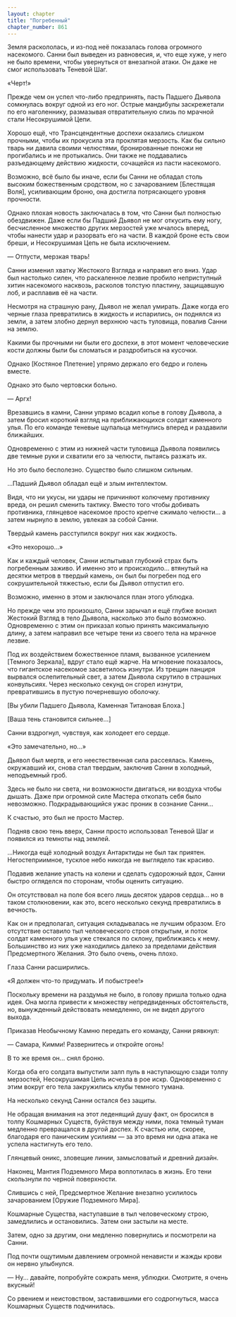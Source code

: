 ```yaml
---
layout: chapter
title: "Погребенный"
chapter_number: 861
---
```


Земля раскололась, и из-под неё показалась голова огромного насекомого. Санни был выведен из равновесия, и, что еще хуже, у него не было времени, чтобы увернуться от внезапной атаки. Он даже не смог использовать Теневой Шаг.

«Черт!»

Прежде чем он успел что-либо предпринять, пасть Падшего Дьявола сомкнулась вокруг одной из его ног. Острые мандибулы заскрежетали по его наголеннику, размазывая отвратительную слизь по мрачной стали Несокрушимой Цепи.

Хорошо ещё, что Трансцендентные доспехи оказались слишком прочными, чтобы их прокусила эта проклятая мерзость. Как бы сильно тварь ни давила своими челюстями, бронированные поножи не прогибались и не протыкались. Они также не поддавались разъедающему действию жидкости, сочащейся из пасти насекомого.

Возможно, всё было бы иначе, если бы Санни не обладал столь высоким божественным сродством, но с зачарованием [Блестящая Воля], усиливающим броню, она достигла потрясающего уровня прочности.

Однако плохая новость заключалась в том, что Санни был полностью обездвижен. Даже если бы Падший Дьявол не мог откусить ему ногу, бесчисленное множество других мерзостей уже мчалось вперед, чтобы нанести удар и разорвать его на части. В каждой броне есть свои бреши, и Несокрушимая Цепь не была исключением.

— Отпусти, мерзкая тварь!

Санни изменил хватку Жестокого Взгляда и направил его вниз. Удар был настолько силен, что раскаленное лезвие пробило неприступный хитин насекомого насквозь, расколов толстую пластину, защищавшую лоб, и расплавив её на части.

Несмотря на страшную рану, Дьявол не желал умирать. Даже когда его черные глаза превратились в жидкость и испарились, он поднялся из земли, а затем злобно дернул верхнюю часть туловища, повалив Санни на землю.

Какими бы прочными ни были его доспехи, в этот момент человеческие кости должны были бы сломаться и раздробиться на кусочки.

Однако [Костяное Плетение] упрямо держало его бедро и голень вместе.

Однако это было чертовски больно.

— Аргх!

Врезавшись в камни, Санни упрямо всадил копье в голову Дьявола, а затем бросил короткий взгляд на приближающихся солдат каменного улья. По его команде теневые щупальца метнулись вперед и раздавили ближайших.

Одновременно с этим из нижней части туловища Дьявола появились две темные руки и схватили его за челюсти, пытаясь разжать их.

Но это было бесполезно. Существо было слишком сильным.

...Падший Дьявол обладал ещё и злым интеллектом.

Видя, что ни укусы, ни удары не причиняют колючему противнику вреда, он решил сменить тактику. Вместо того чтобы добивать противника, глянцевое насекомое просто крепче сжимало челюсти... а затем нырнуло в землю, увлекая за собой Санни.

Твердый камень расступился вокруг них как жидкость.

«Это нехорошо...»

Как и каждый человек, Санни испытывал глубокий страх быть погребенным заживо. И именно это и происходило... втянутый на десятки метров в твердый камень, он был бы погребен под его сокрушительной тяжестью, если бы Дьявол отпустил его.

Возможно, именно в этом и заключался план этого ублюдка.

Но прежде чем это произошло, Санни зарычал и ещё глубже вонзил Жестокий Взгляд в тело Дьявола, насколько это было возможно. Одновременно с этим он приказал копью принять максимальную длину, а затем направил все четыре тени из своего тела на мрачное лезвие.

Под их воздействием божественное пламя, вызванное усилением [Темного Зеркала], вдруг стало ещё жарче. На мгновение показалось, что гигантское насекомое засветилось изнутри. Из трещин панциря вырвался ослепительный свет, а затем Дьявола скрутило в страшных конвульсиях. Через несколько секунд он сгорел изнутри, превратившись в пустую почерневшую оболочку.

[Вы убили Падшего Дьявола, Каменная Титановая Блоха.]

[Ваша тень становится сильнее...]

Санни вздрогнул, чувствуя, как холодеет его сердце.

«Это замечательно, но...»

Дьявол был мертв, и его неестественная сила рассеялась. Камень, окружавший их, снова стал твердым, заключив Санни в холодный, неподъемный гроб.

Здесь не было ни света, ни возможности двигаться, ни воздуха чтобы дышать. Даже при огромной силе Мастера откопать себя было невозможно. Подкрадывающийся ужас проник в сознание Санни...

К счастью, это был не просто Мастер.

Подняв свою тень вверх, Санни просто использовал Теневой Шаг и появился из темноты над землей.

...Никогда ещё холодный воздух Антарктиды не был так приятен. Негостеприимное, тусклое небо никогда не выглядело так красиво.

Подавив желание упасть на колени и сделать судорожный вдох, Санни быстро огляделся по сторонам, чтобы оценить ситуацию.

Он отсутствовал на поле боя всего лишь десяток ударов сердца... но в таком столкновении, как это, всего несколько секунд превратились в вечность.

Как он и предполагал, ситуация складывалась не лучшим образом. Его отсутствие оставило тыл человеческого строя открытым, и поток солдат каменного улья уже стекался по склону, приближаясь к нему. Большинство из них уже находились далеко за пределами действия Предсмертного Желания. Это было очень, очень плохо.

Глаза Санни расширились.

«Я должен что-то придумать. И побыстрее!»

Поскольку времени на раздумья не было, в голову пришла только одна идея. Она могла привести к множеству непредвиденных обстоятельств, но, вынужденный действовать немедленно, он не видел другого выхода.

Приказав Необычному Камню передать его команду, Санни рявкнул:

— Самара, Кимми! Развернитесь и откройте огонь!

В то же время он... снял броню.

Когда оба его солдата выпустили залп пуль в наступающую сзади толпу мерзостей, Несокрушимая Цепь исчезла в рое искр. Одновременно с этим вокруг его тела закружились клубы темного тумана.

На несколько секунд Санни остался без защиты.

Не обращая внимания на этот леденящий душу факт, он бросился в толпу Кошмарных Существ, буйствуя между ними, пока темный туман медленно превращался в другой доспех. К счастью или, скорее, благодаря его паническим усилиям — за это время ни одна атака не успела настигнуть его тело.

Глянцевый оникс, зловещие линии, замысловатый и древний дизайн.

Наконец, Мантия Подземного Мира воплотилась в жизнь. Его тени скользнули по черной поверхности.

Слившись с ней, Предсмертное Желание внезапно усилилось зачарованием [Оружие Подземного Мира].

Кошмарные Существа, наступавшие в тыл человеческому строю, замедлились и остановились. Затем они застыли на месте.

Затем, одно за другим, они медленно повернулись и посмотрели на Санни.

Под почти ощутимым давлением огромной ненависти и жажды крови он нервно улыбнулся.

— Ну... давайте, попробуйте сожрать меня, ублюдки. Смотрите, я очень вкусный!

Со рвением и неистовством, заставившими его содрогнуться, масса Кошмарных Существ подчинилась.